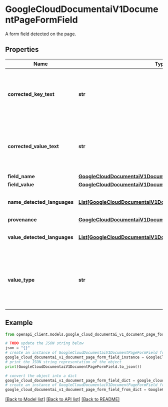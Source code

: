 # GoogleCloudDocumentaiV1DocumentPageFormField

A form field detected on the page.

## Properties

Name | Type | Description | Notes
------------ | ------------- | ------------- | -------------
**corrected_key_text** | **str** | Created for Labeling UI to export key text. If corrections were made to the text identified by the &#x60;field_name.text_anchor&#x60;, this field will contain the correction. | [optional] 
**corrected_value_text** | **str** | Created for Labeling UI to export value text. If corrections were made to the text identified by the &#x60;field_value.text_anchor&#x60;, this field will contain the correction. | [optional] 
**field_name** | [**GoogleCloudDocumentaiV1DocumentPageLayout**](GoogleCloudDocumentaiV1DocumentPageLayout.md) |  | [optional] 
**field_value** | [**GoogleCloudDocumentaiV1DocumentPageLayout**](GoogleCloudDocumentaiV1DocumentPageLayout.md) |  | [optional] 
**name_detected_languages** | [**List[GoogleCloudDocumentaiV1DocumentPageDetectedLanguage]**](GoogleCloudDocumentaiV1DocumentPageDetectedLanguage.md) | A list of detected languages for name together with confidence. | [optional] 
**provenance** | [**GoogleCloudDocumentaiV1DocumentProvenance**](GoogleCloudDocumentaiV1DocumentProvenance.md) |  | [optional] 
**value_detected_languages** | [**List[GoogleCloudDocumentaiV1DocumentPageDetectedLanguage]**](GoogleCloudDocumentaiV1DocumentPageDetectedLanguage.md) | A list of detected languages for value together with confidence. | [optional] 
**value_type** | **str** | If the value is non-textual, this field represents the type. Current valid values are: - blank (this indicates the &#x60;field_value&#x60; is normal text) - &#x60;unfilled_checkbox&#x60; - &#x60;filled_checkbox&#x60; | [optional] 

## Example

```python
from openapi_client.models.google_cloud_documentai_v1_document_page_form_field import GoogleCloudDocumentaiV1DocumentPageFormField

# TODO update the JSON string below
json = "{}"
# create an instance of GoogleCloudDocumentaiV1DocumentPageFormField from a JSON string
google_cloud_documentai_v1_document_page_form_field_instance = GoogleCloudDocumentaiV1DocumentPageFormField.from_json(json)
# print the JSON string representation of the object
print(GoogleCloudDocumentaiV1DocumentPageFormField.to_json())

# convert the object into a dict
google_cloud_documentai_v1_document_page_form_field_dict = google_cloud_documentai_v1_document_page_form_field_instance.to_dict()
# create an instance of GoogleCloudDocumentaiV1DocumentPageFormField from a dict
google_cloud_documentai_v1_document_page_form_field_from_dict = GoogleCloudDocumentaiV1DocumentPageFormField.from_dict(google_cloud_documentai_v1_document_page_form_field_dict)
```
[[Back to Model list]](../README.md#documentation-for-models) [[Back to API list]](../README.md#documentation-for-api-endpoints) [[Back to README]](../README.md)


